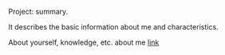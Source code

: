 Project: summary. 

It describes the basic information about me and characteristics. 

About yourself, knowledge, etc.
about me [link](https://YuliaBondar.github.io/rsschool-cv/cv)
